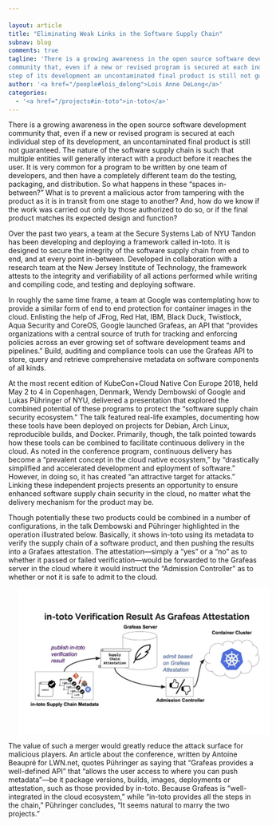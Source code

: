 ```yaml
---

layout: article
title: "Eliminating Weak Links in the Software Supply Chain"
subnav: blog
comments: true
tagline: 'There is a growing awareness in the open source software development
community that, even if a new or revised program is secured at each individual
step of its development an uncontaminated final product is still not guaranteed. The nature...'
author: '<a href="/people#lois_delong">Lois Anne DeLong</a>'
categories:
  - '<a href="/projects#in-toto">in-toto</a>'
---
```

There is a growing awareness in the open source software development community that,
even if a new or revised program is secured at each individual step of its development,
an uncontaminated final product is still not guaranteed. The nature of the software
supply chain is such that multiple entities will generally interact with a product
before it reaches the user. It is very common for a program to be written by one team of
developers, and then have a completely different team do the testing, packaging, and
distribution. So what happens in these “spaces in-between?” What is to prevent a
malicious actor from tampering with the product as it is in transit from one stage
to another? And, how do we know if the work was carried out only by those authorized
to do so, or if the final product matches its expected design and function?

Over the past two years, a team at the Secure Systems Lab of NYU Tandon has been
developing and deploying a framework called in-toto.  It is designed to
secure the integrity of the software supply chain from end to end, and at
every point in-between. Developed in collaboration with a research team at
the New Jersey Institute of Technology, the framework attests to the integrity
and verifiability of all actions performed while writing and compiling code,
and testing and deploying software.

In roughly the same time frame, a team at Google was contemplating how to provide
a similar form of end to end protection for container images in the cloud. Enlisting
the help of JFrog, Red Hat, IBM, Black Duck, Twistlock, Aqua Security and CoreOS, Google
launched Grafeas, an API that “provides organizations with a central source of
truth for tracking and enforcing policies across an ever growing set of software
development teams and pipelines.” Build, auditing and compliance tools can use
the Grafeas API to store, query and retrieve comprehensive metadata on software
components of all kinds.

At the most recent edition of KubeCon+Cloud Native Con Europe 2018, held May 2
to 4 in Copenhagen, Denmark, Wendy Dembowski of Google and Lukas Pühringer of NYU,
delivered a presentation that explored the combined potential of these programs
to protect the “software supply chain security ecosystem.” The talk featured
real-life examples, documenting how these tools have been deployed on projects
for Debian, Arch Linux, reproducible builds, and Docker. Primarily, though,
the talk pointed towards how these tools can be combined to facilitate
continuous delivery in the cloud. As noted in the conference program,
continuous delivery has become a “prevalent concept in the cloud native
ecosystem,” by “drastically simplified and accelerated development and
eployment of software.” However, in doing so, it has created
“an attractive target for attacks.” Linking these independent projects presents
an opportunity to ensure enhanced software supply chain security in the cloud, no
matter what the delivery mechanism for the product may be.

Though potentially these two products could be combined in a number of configurations,
in the talk Dembowski and Pühringer highlighted  in the operation illustrated below. Basically,
it shows in-toto using its metadata to verify the supply chain of a software product, and then
pushing the results into a Grafaes attestation. The attestation—simply a “yes” or a “no” as to
whether it passed or failed verification—would be forwarded to the Grafeas server in the cloud
where it would instruct the “Admission Controller” as to whether or not it is safe to
admit to the cloud.

<img align="center" src="/img/blog/KubeCon_72.jpg" style="margin: 0px 20px"/>


The value of such a merger would greatly reduce the attack surface for malicious players.
An article about the conference, written by Antoine Beaupré for LWN.net, quotes Pühringer as
saying that “Grafeas provides a well-defined API” that “allows the user access to where
you can push metadata”—be it package versions, builds, images, deployments or attestation,
such as those provided by in-toto. Because Grafeas is “well-integrated in the
cloud ecosystem,” while “in-toto provides all the steps in the chain,” Pühringer concludes,
“It seems natural to marry the two projects.”
